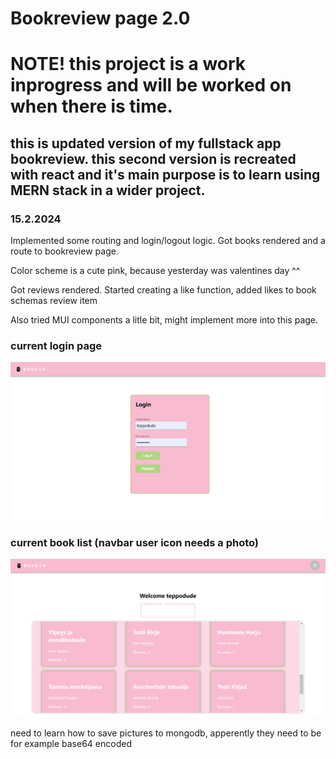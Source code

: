 # Bookreview page 2.0

# NOTE! this project is a work inprogress and will be worked on when there is time.

## this is updated version of my fullstack app bookreview. this second version is recreated with react and it's main purpose is to learn using MERN stack in a wider project.

### 15.2.2024

Implemented some routing and login/logout logic. Got books rendered and a route to bookreview page.

Color scheme is a cute pink, because yesterday was valentines day ^^

Got reviews rendered. Started creating a like function, added likes to book schemas review item

Also tried MUI components a litle bit, might implement more into this page.

### current login page

![loginpage](image.png)

### current book list (navbar user icon needs a photo)

![booklist](image-1.png)

need to learn how to save pictures to mongodb, apperently they need to be for example base64 encoded
